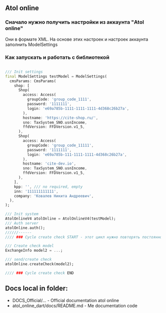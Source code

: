 

## Atol online


### Сначало нужно получить настройки из аккаунта "Atol online"  

Они в формате XML. На основе этих настроек и настроек аккаунта заполнить ModelSettings

### Как запускать и работать с библиотекой

```Dart

/// Init settings
final ModelSettings testModel = ModelSettings(
  cmsParams: CmsParams(
    shop: [
      Shop(
        access: Access(
          groupCode: 'group_code_1111',
          password: '1111111',
          login: 'e69a785b-1111-1111-1111-4d368c26b27a',
        ),
        hostname: 'https://cite-shop.ru/',
        sno: TaxSystem_SNO.usnIncome,
        ffdVersion: FFDVersion.v1_5,
      ),
      Shop(
        access: Access(
          groupCode: 'group_code_11111',
          password: '1111111',
          login: 'e69a785b-111-1111-1111-4d368c26b27a',
        ),
        hostname: 'cite-dev.io',
        sno: TaxSystem_SNO.usnIncome,
        ffdVersion: FFDVersion.v1_5,
      ),
    ],
    kpp: '', /// no required, empty
    inn: '111111111111',
    company: 'Ковалев Никита Андреевич',
  ),
);

/// Init system
AtolOnlineV4 atolOnline = AtolOnlineV4(testModel);
/// Auth server
atolOnline.auth();
//////------
//// ### Cycle create check START - этот цикл нужно повторять постоянно при выдаче чека

/// Create check model
ExchangeInfo model2 = ...;

/// send/create check
atolOnline.createCheck(model2);

//// ### Cycle create check END

```

## Docs local in folder: 

* DOCS_Official/... - Official documentation atol online
* atol_online_dart/docs/README.md - Me documentation code



